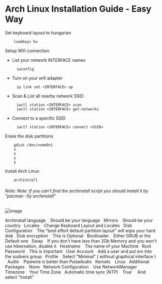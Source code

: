 
# Arch Linux Installation Guide - Easy Way

Set keyboard layout to hungarian

		loadkeys hu
    
Setup Wifi connection

- List your network INTERFACE names

		iwconfig
	
- Turn on your wifi adapter 
	
  		ip link set <INTERFACE> up
		
- Scan & List all nearby network SSID
	
  		iwctl station <INTERFACE> scan
		iwctl station <INTERFACE> get-networks
	
- Connect to a specific SSID
	
 		iwctl station <INTERFACE> connect <SSID>
    
Erase the disk partitions
	
	 	gdisk /dev/nvme0n1
		x
		z
		y
		y

Install Arch Linux

		archinstall
###### *Note: Note: If you can't find the archinstall script you should install it by "pacman -Sy archinstall"*

![image](https://github.com/sonus89/linux_scripts/assets/10185202/d0f78186-be6f-48a2-a60c-072cd518d2d4)

Archinstall language &ensp; Should be your language &nbsp;
Mirrors &ensp; Should be your country &nbsp;
Locales &ensp; Change Keyboard Layout and Locales &nbsp;
Disk Configuration &ensp; The "best effort default partition layout" will wipe your hard disk &nbsp;
Disk encryption &ensp; This is Optional &nbsp;
Bootloader &ensp; Either GRUB or the Default one &nbsp;
Swap &ensp; If you don't have less than 2Gb Memory and you won't use hibernation, disable it &nbsp;
Hostname &ensp; The name of your Machine &nbsp;
Root Password &ensp; This is important &nbsp;
User Account &ensp; Add a user and put em into the sudoers group &nbsp;
Profile &ensp; Select "Minimal" ( without graphical interface ) &nbsp;
Audio &ensp; Pipewire is better than PulseAudio &nbsp;
Kernels &ensp; Linux &nbsp;
Additional Packages &ensp; None &nbsp; 
Network Configuration &ensp; Use NetworkManager &nbsp;
Timezone &ensp; Your Time Zone &nbsp;
Automatic time sync (NTP) &ensp; True &nbsp; 
&nbsp;
And select "Install"
    
